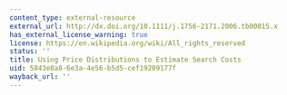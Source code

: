 ```yaml
---
content_type: external-resource
external_url: http://dx.doi.org/10.1111/j.1756-2171.2006.tb00015.x
has_external_license_warning: true
license: https://en.wikipedia.org/wiki/All_rights_reserved
status: ''
title: Using Price Distributions to Estimate Search Costs
uid: 5843e8a8-6e3a-4e56-b5d5-cef19209177f
wayback_url: ''
---
```

